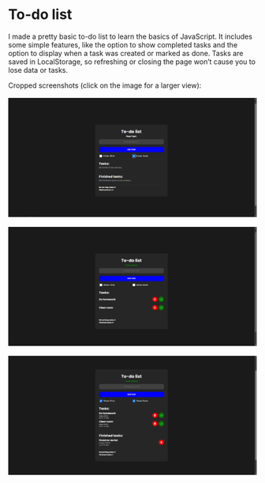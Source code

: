 # To-do list
I made a pretty basic to-do list to learn the basics of JavaScript. It includes some simple features, like the option to show completed tasks and the option to display when a task was created or marked as done. Tasks are saved in LocalStorage, so refreshing or closing the page won’t cause you to lose data or tasks.

Cropped screenshots (click on the image for a larger view):
<br>
<br>
<img src="screenshots/screenshot2.png">
<br>
<br>
<img src="screenshots/screenshot3.png">
<br>
<br>
<img src="screenshots/screenshot5.png">
<br>
<br>
